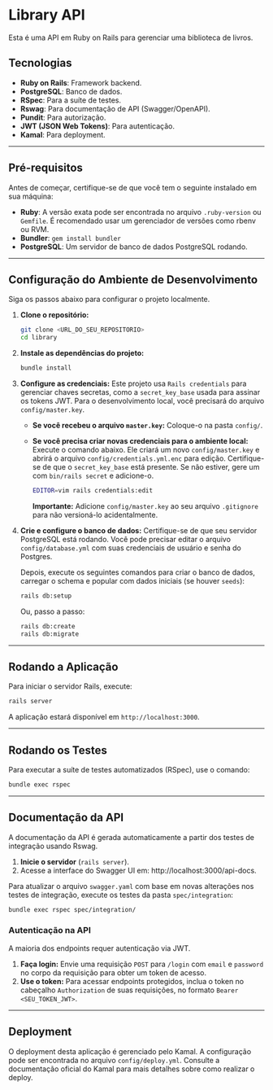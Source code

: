 # Library API

Esta é uma API em Ruby on Rails para gerenciar uma biblioteca de livros.

## Tecnologias

*   **Ruby on Rails**: Framework backend.
*   **PostgreSQL**: Banco de dados.
*   **RSpec**: Para a suíte de testes.
*   **Rswag**: Para documentação de API (Swagger/OpenAPI).
*   **Pundit**: Para autorização.
*   **JWT (JSON Web Tokens)**: Para autenticação.
*   **Kamal**: Para deployment.

---

## Pré-requisitos

Antes de começar, certifique-se de que você tem o seguinte instalado em sua máquina:

*   **Ruby**: A versão exata pode ser encontrada no arquivo `.ruby-version` ou `Gemfile`. É recomendado usar um gerenciador de versões como rbenv ou RVM.
*   **Bundler**: `gem install bundler`
*   **PostgreSQL**: Um servidor de banco de dados PostgreSQL rodando.

---

## Configuração do Ambiente de Desenvolvimento

Siga os passos abaixo para configurar o projeto localmente.

1.  **Clone o repositório:**
    ```bash
    git clone <URL_DO_SEU_REPOSITORIO>
    cd library
    ```

2.  **Instale as dependências do projeto:**
    ```bash
    bundle install
    ```

3.  **Configure as credenciais:**
    Este projeto usa `Rails credentials` para gerenciar chaves secretas, como a `secret_key_base` usada para assinar os tokens JWT. Para o desenvolvimento local, você precisará do arquivo `config/master.key`.

    *   **Se você recebeu o arquivo `master.key`:**
        Coloque-o na pasta `config/`.

    *   **Se você precisa criar novas credenciais para o ambiente local:**
        Execute o comando abaixo. Ele criará um novo `config/master.key` e abrirá o arquivo `config/credentials.yml.enc` para edição. Certifique-se de que o `secret_key_base` está presente. Se não estiver, gere um com `bin/rails secret` e adicione-o.
        ```bash
        EDITOR=vim rails credentials:edit
        ```
        **Importante:** Adicione `config/master.key` ao seu arquivo `.gitignore` para não versioná-lo acidentalmente.

4.  **Crie e configure o banco de dados:**
    Certifique-se de que seu servidor PostgreSQL está rodando. Você pode precisar editar o arquivo `config/database.yml` com suas credenciais de usuário e senha do Postgres.

    Depois, execute os seguintes comandos para criar o banco de dados, carregar o schema e popular com dados iniciais (se houver `seeds`):
    ```bash
    rails db:setup
    ```
    Ou, passo a passo:
    ```bash
    rails db:create
    rails db:migrate
    ```

---

## Rodando a Aplicação

Para iniciar o servidor Rails, execute:

```bash
rails server
```

A aplicação estará disponível em `http://localhost:3000`.

---

## Rodando os Testes

Para executar a suíte de testes automatizados (RSpec), use o comando:

```bash
bundle exec rspec
```

---

## Documentação da API

A documentação da API é gerada automaticamente a partir dos testes de integração usando Rswag.

1.  **Inicie o servidor** (`rails server`).
2.  Acesse a interface do Swagger UI em: http://localhost:3000/api-docs.

Para atualizar o arquivo `swagger.yaml` com base em novas alterações nos testes de integração, execute os testes da pasta `spec/integration`:

```bash
bundle exec rspec spec/integration/
```

### Autenticação na API

A maioria dos endpoints requer autenticação via JWT.

1.  **Faça login:** Envie uma requisição `POST` para `/login` com `email` e `password` no corpo da requisição para obter um token de acesso.
2.  **Use o token:** Para acessar endpoints protegidos, inclua o token no cabeçalho `Authorization` de suas requisições, no formato `Bearer <SEU_TOKEN_JWT>`.

---

## Deployment

O deployment desta aplicação é gerenciado pelo Kamal. A configuração pode ser encontrada no arquivo `config/deploy.yml`. Consulte a documentação oficial do Kamal para mais detalhes sobre como realizar o deploy.